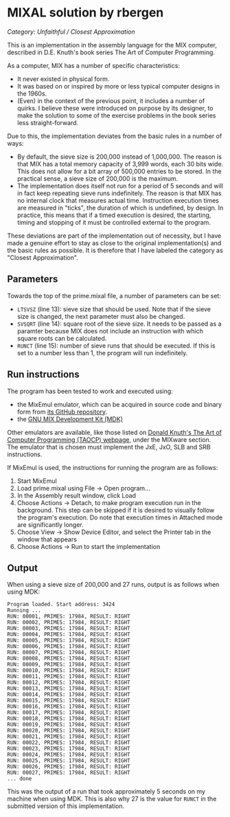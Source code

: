 # MIXAL solution by rbergen

*Category: Unfaithful / Closest Approximation*

This is an implementation in the assembly language for the MIX computer, described in D.E. Knuth's book series The Art of Computer Programming.

As a computer, MIX has a number of specific characteristics:
* It never existed in physical form.
* It was based on or inspired by more or less typical computer designs in the 1960s.
* (Even) in the context of the previous point, it includes a number of quirks. I believe these were introduced on purpose by its designer, to make the solution to some of the exercise problems in the book series less straight-forward.

Due to this, the implementation deviates from the basic rules in a number of ways:
* By default, the sieve size is 200,000 instead of 1,000,000. The reason is that MIX has a total memory capacity of 3,999 words, each 30 bits wide. This does not allow for a bit array of 500,000 entries to be stored. In the practical sense, a sieve size of 200,000 is the maximum.
* The implementation does itself not run for a period of 5 seconds and will in fact keep repeating sieve runs indefinitely. The reason is that MIX has no internal clock that measures actual time. Instruction execution times are measured in "ticks", the duration of which is undefined, by design. In practice, this means that if a timed execution is desired, the starting, timing and stopping of it must be controlled external to the program.

These deviations are part of the implementation out of necessity, but I have made a genuine effort to stay as close to the original implementation(s) and the basic rules as possible. It is therefore that I have labeled the category as "Closest Approximation". 

## Parameters

Towards the top of the prime.mixal file, a number of parameters can be set:
* `LTSVSZ` (line 13): sieve size that should be used. Note that if the sieve size is changed, the next parameter must also be changed.
* `SVSQRT` (line 14): square root of the sieve size. It needs to be passed as a paramter because MIX does not include an instruction with which square roots can be calculated. 
* `RUNCT` (line 15): number of sieve runs that should be executed. If this is set to a number less than 1, the program will run indefinitely.

## Run instructions

The program has been tested to work and executed using:
* the MixEmul emulator, which can be acquired in source code and binary form from [its GitHub repository](https://github.com/rbergen/MixEmul). 
* the [GNU MIX Development Kit (MDK)](https://www.gnu.org/software/mdk/)

Other emulators are available, like those listed on [Donald Knuth's The Art of Computer Programming (TAOCP) webpage](https://www-cs-faculty.stanford.edu/~knuth/taocp.html), under the MIXware section. The emulator that is chosen must implement the JxE, JxO, SLB and SRB instructions.

If MixEmul is used, the instructions for running the program are as follows:
1. Start MixEmul
2. Load prime.mixal using File -> Open program...
3. In the Assembly result window, click Load
4. Choose Actions -> Detach, to make program execution run in the background. This step can be skipped if it is desired to visually follow the program's execution. Do note that execution times in Attached mode are significantly longer.
5. Choose View -> Show Device Editor, and select the Printer tab in the window that appears
6. Choose Actions -> Run to start the implementation 

## Output

When using a sieve size of 200,000 and 27 runs, output is as follows when using MDK:

```
Program loaded. Start address: 3424
Running ...
RUN: 00001, PRIMES: 17984, RESULT: RIGHT
RUN: 00002, PRIMES: 17984, RESULT: RIGHT
RUN: 00003, PRIMES: 17984, RESULT: RIGHT
RUN: 00004, PRIMES: 17984, RESULT: RIGHT
RUN: 00005, PRIMES: 17984, RESULT: RIGHT
RUN: 00006, PRIMES: 17984, RESULT: RIGHT
RUN: 00007, PRIMES: 17984, RESULT: RIGHT
RUN: 00008, PRIMES: 17984, RESULT: RIGHT
RUN: 00009, PRIMES: 17984, RESULT: RIGHT
RUN: 00010, PRIMES: 17984, RESULT: RIGHT
RUN: 00011, PRIMES: 17984, RESULT: RIGHT
RUN: 00012, PRIMES: 17984, RESULT: RIGHT
RUN: 00013, PRIMES: 17984, RESULT: RIGHT
RUN: 00014, PRIMES: 17984, RESULT: RIGHT
RUN: 00015, PRIMES: 17984, RESULT: RIGHT
RUN: 00016, PRIMES: 17984, RESULT: RIGHT
RUN: 00017, PRIMES: 17984, RESULT: RIGHT
RUN: 00018, PRIMES: 17984, RESULT: RIGHT
RUN: 00019, PRIMES: 17984, RESULT: RIGHT
RUN: 00020, PRIMES: 17984, RESULT: RIGHT
RUN: 00021, PRIMES: 17984, RESULT: RIGHT
RUN: 00022, PRIMES: 17984, RESULT: RIGHT
RUN: 00023, PRIMES: 17984, RESULT: RIGHT
RUN: 00024, PRIMES: 17984, RESULT: RIGHT
RUN: 00025, PRIMES: 17984, RESULT: RIGHT
RUN: 00026, PRIMES: 17984, RESULT: RIGHT
RUN: 00027, PRIMES: 17984, RESULT: RIGHT
... done
```

This was the output of a run that took approximately 5 seconds on my machine when using MDK. This is also why 27 is the value for `RUNCT` in the submitted version of this implementation.